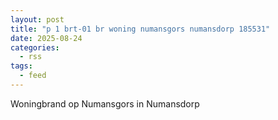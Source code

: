```yaml
---
layout: post
title: "p 1 brt-01 br woning numansgors numansdorp 185531"
date: 2025-08-24
categories: 
  - rss
tags: 
  - feed
---
```


Woningbrand op Numansgors in Numansdorp
